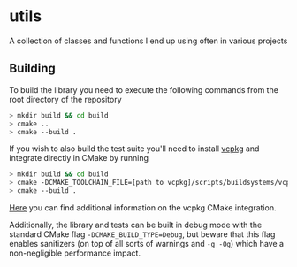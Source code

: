 # utils
A collection of classes and functions I end up using often in various projects

## Building
To build the library you need to execute the following commands from the root directory of the repository

```bash
> mkdir build && cd build
> cmake ..
> cmake --build .
```

If you wish to also build the test suite you'll need to install [vcpkg](https://vcpkg.io/) and integrate directly in CMake by running

```bash
> mkdir build && cd build
> cmake -DCMAKE_TOOLCHAIN_FILE=[path to vcpkg]/scripts/buildsystems/vcpkg.cmake -DNKGT_BUILD_TESTS=On ..
> cmake --build .
```

[Here](https://vcpkg.io/en/getting-started.html) you can find additional information on the vcpkg CMake integration.

Additionally, the library and tests can be built in debug mode with the standard CMake flag `-DCMAKE_BUILD_TYPE=Debug`, but beware that this flag enables sanitizers (on top of all sorts of warnings and `-g -Og`) which have a non-negligible performance impact.
